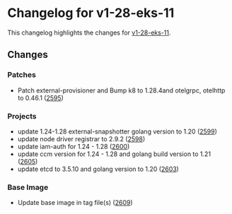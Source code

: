 # Changelog for v1-28-eks-11

This changelog highlights the changes for [v1-28-eks-11](https://github.com/aws/eks-distro/tree/v1-28-eks-11).

## Changes

### Patches
* Patch external-provisioner and Bump k8 to 1.28.4and otelgrpc, otelhttp to 0.46.1 ([2595](https://github.com/aws/eks-distro/pull/2595))

### Projects
* update 1.24-1.28 external-snapshotter golang version to 1.20 ([2599](https://github.com/aws/eks-distro/pull/2599))
* update node driver registrar to 2.9.2 ([2598](https://github.com/aws/eks-distro/pull/2598))
* update iam-auth for 1.24 - 1.28 ([2600](https://github.com/aws/eks-distro/pull/2600))
* update ccm version for 1.24 - 1.28 and golang build version to 1.21 ([2605](https://github.com/aws/eks-distro/pull/2605))
* update etcd to 3.5.10 and golang version to 1.20 ([2603](https://github.com/aws/eks-distro/pull/2603))

### Base Image
* Update base image in tag file(s) ([2609](https://github.com/aws/eks-distro/pull/2609))

